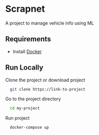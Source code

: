 
# Scrapnet

A project to manage vehicle info using ML


## Requirements

- Install [Docker](https://www.docker.com/products/docker-desktop/)
## Run Locally

Clone the project or download project

```bash
  git clone https://link-to-project
```

Go to the project directory

```bash
  cd my-project
```

Run project

```bash
  docker-compose up
```

